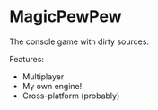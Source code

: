 # MagicPewPew
The console game with dirty sources.

Features:

* Multiplayer
* My own engine!
* Cross-platform (probably)
